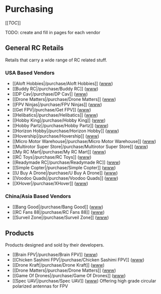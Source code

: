 # Purchasing

[[_TOC_]]

TODO: create and fill in pages for each vendor

## General RC Retails

Retails that carry a wide range of RC related stuff.

### USA Based Vendors

* [[Aloft Hobbies|/purchase/Aloft Hobbies]] ([www](http://www.alofthobbies.com/))
* [[Buddy RC|/purchase/Buddy RC]] ([www](http://www.buddyrc.com/))
* [[DP Cav|/purchase/DP Cav]] ([www](https://www.dpcav.com/xcart/home.php))
* [[Drone Matters|/purchase/Drone Matters]] ([www](http://www.dronematters.com/))
* [[FPV Ninjas|/purchase/FPV Ninjas]] ([www](http://www.fpvninjas.com/))
* [[Get FPV|/purchase/Get FPV]] ([www](http://www.getfpv.com/))
* [[Helibatics|/purchase/Helibatics]] ([www](http://www.helibatics.com/))
* [[Hobby King|/purchase/Hobby King]] ([www](http://www.hobbyking.com))
* [[Hobby Partz|/purchase/Hobby Partz]] ([www](http://www.hobbypartz.com/))
* [[Horizon Hobby|/purchase/Horizon Hobby]] ([www](https://www.horizonhobby.com/))
* [[Hovership|/purchase/Hovership]] ([www](http://shop.hovership.com/))
* [[Micro Motor Warehouse|/purchase/Micro Motor Warehouse]] ([www](http://micro-motor-warehouse.com/))
* [[Multirotor Super Store|/purchase/Multirotor Super Store]] ([www](http://www.multirotorsuperstore.com/))
* [[My RC Mart|/purchase/My RC Mart]] ([www](http://www.myrcmart.com/index.php))
* [[RC Toys|/purchase/RC Toys]] ([www](http://www.rctoys.com/))
* [[Readymade RC|/purchase/Readymade RC]] ([www](http://www.readymaderc.com/store))
* [[Simple Copter|/purchase/Simple Copter]] ([www](http://www.simplecopter.com/))
* [[U Buy A Drone|/purchase/U Buy A Drone]] ([www](http://ubuyadrone.com/))
* [[Voodoo Quads|/purchase/Voodoo Quads]] ([www](http://www.voodooquads.com/))
* [[XHover|/purchase/XHover]] ([www](http://xhover.com/))

### China/Asia Based Vendors

* [[Bang Good|/purchase/Bang Good]] ([www](http://www.banggood.com))
* [[RC Fans 88|/purchase/RC Fans 88]] ([www](http://www.rc-fans88.com/))
* [[Surveil Zone|/purchase/Surveil Zone]] ([www](http://www.surveilzone.com/))

## Products

Products designed and sold by their developers.

* [[Brain FPV|/purchase/Brain FPV]] ([www](https://www.brainfpv.com/))
* [[Chicken Sashimi FPV|/purchase/Chicken Sashimi FPV]] ([www](http://chickensashimifpv.spreadshirt.com/))
* [[Drone Kraft|/purchase/Drone Kraft]] ([www](http://www.dronekraft.io/))
* [[Drone Matters|/purchase/Drone Matters]] ([www](http://www.dronematters.com/))
* [[Game Of Drones|/purchase/Game Of Drones]] ([www](http://www.gameofdrones.biz/))
* [[Spec UAV|/purchase/Spec UAV]] ([www](http://www.specuav.com/)) Offering high grade circular polarized antennas for FPV
